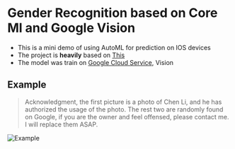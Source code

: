 # Gender Recognition based on Core Ml and Google Vision

- This is a mini demo of using AutoML for prediction on IOS devices
- The project is **heavily** based on [This](https://cloud.google.com/vision/automl/docs/tflite-coreml-ios-tutorial)
- The model was train on [Google Cloud Service](https://cloud.google.com/), Vision

## Example

> Acknowledgment, the first picture is a photo of Chen Li, and he has authorized the usage of the photo. The rest two are randomly found on Google,  if you are the owner and feel offensed, please contact me. I will replace them ASAP.

![Example](https://user-images.githubusercontent.com/63531857/96325552-93fdb980-0fdd-11eb-891e-36804ff0164f.jpg)

